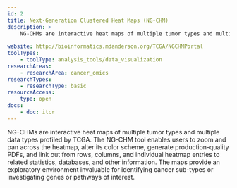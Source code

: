 ```yaml
---
id: 2
title: Next-Generation Clustered Heat Maps (NG-CHM)
description: >
    NG-CHMs are interactive heat maps of multiple tumor types and multiple data types profiled by The Cancer Genome Atlas (TCGA) Project .
    
website: http://bioinformatics.mdanderson.org/TCGA/NGCHMPortal
toolTypes:
    - toolType: analysis_tools/data_visualization
researchAreas:
    - researchArea: cancer_omics
researchTypes:
    - researchType: basic
resourceAccess:
    type: open
docs:
    - doc: itcr       
---
```

NG-CHMs are interactive heat maps of multiple tumor types and multiple data types profiled by TCGA.  The NG-CHM tool enables users to zoom and pan across the heatmap, alter its color scheme, generate production-quality PDFs, and link out from rows, columns, and individual heatmap entries to related statistics, databases, and other information. The maps provide an exploratory environment invaluable for identifying cancer sub-types or investigating genes or pathways of interest.